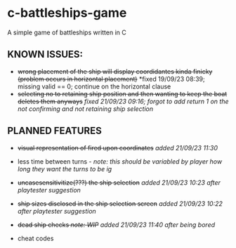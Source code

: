 # c-battleships-game
A simple game of battleships written in C


## KNOWN ISSUES:

- ~~wrong placement of the ship will display coordidantes kinda finicky (problem occurs in horizontal placement)~~ *fixed 19/09/23 08:39; missing valid == 0; continue on the horizontal clause
- ~~selecting no to retaining ship position and then wanting to keep the boat deletes them anyways~~ *fixed 21/09/23 09:16; forgot to add return 1 on the not confirming and not retaining ship selection* 

## PLANNED FEATURES

- ~~visual representation of fired upon coordinates~~ *added 21/09/23 11:30*

- less time between turns - *note: this should be variabled by player how long they want the turns to be ig*

- ~~uncasesensitivitize(???) the ship selection~~ *added 21/09/23 10:23 after playtester suggestion*

- ~~ship sizes disclosed in the ship selection screen~~ *added 21/09/23 10:22 after playtester suggestion*

- ~~dead ship checks *note: WIP*~~ *added 21/09/23 11:40 after being bored*

- cheat codes
